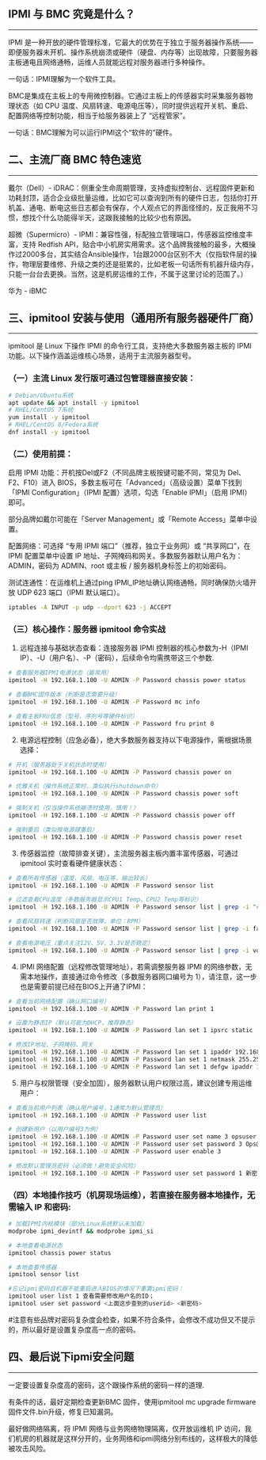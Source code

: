 ## IPMI 与 BMC 究竟是什么？
---

IPMI 是一种开放的硬件管理标准，它最大的优势在于独立于服务器操作系统——即便服务器未开机、操作系统崩溃或硬件（硬盘、内存等）出现故障，只要服务器主板通电且网络通畅，运维人员就能远程对服务器进行多种操作。

一句话：IPMI理解为一个软件工具。

BMC是集成在主板上的专用微控制器。它通过主板上的传感器实时采集服务器物理状态（如 CPU 温度、风扇转速、电源电压等），同时提供远程开关机、重启、配置网络等控制功能，相当于给服务器装上了 “远程管家”。

一句话：BMC理解为可以运行IPMI这个“软件的”硬件。

## 二、主流厂商 BMC 特色速览
---

戴尔（Dell）- iDRAC：侧重全生命周期管理，支持虚拟控制台、远程固件更新和功耗封顶，适合企业级批量运维，比如它可以查询到所有的硬件日志，包括你打开机盖、通电、断电这些日志都会有保存，个人观点它的界面怪怪的，反正我用不习惯，想找个什么功能得半天，这跟我接触的比较少也有原因。

超微（Supermicro）- IPMI：兼容性强，标配独立管理端口，传感器监控维度丰富，支持 Redfish API，贴合中小机房实用需求。这个品牌我接触的最多，大概操作过2000多台，其实结合Ansible操作，1台跟2000台区别不大（仅指软件层的操作，物理层要维修、升级之类的还是挺累的，比如老板一句话所有机器升级内存，只能一台台去更换。当然，这是机房运维的工作，不属于这里讨论的范围了。）

华为 - iBMC

## 三、ipmitool 安装与使用（通用所有服务器硬件厂商）
---

ipmitool 是 Linux 下操作 IPMI 的命令行工具，支持绝大多数服务器主板的 IPMI 功能。以下操作涵盖运维核心场景，适用于主流服务器型号。

### （一）主流 Linux 发行版可通过包管理器直接安装：

```bash
# Debian/Ubuntu系统
apt update && apt install -y ipmitool
# RHEL/CentOS 7系统
yum install -y ipmitool
# RHEL/CentOS 8/Fedora系统
dnf install -y ipmitool
```

### （二）使用前提：

启用 IPMI 功能：开机按Del或F2（不同品牌主板按键可能不同，常见为 Del、F2、F10）进入 BIOS，多数主板可在「Advanced」（高级设置）菜单下找到「IPMI Configuration」（IPMI 配置）选项，勾选「Enable IPMI」（启用 IPMI）即可。

部分品牌如戴尔可能在「Server Management」或「Remote Access」菜单中设置。

配置网络：可选择 “专用 IPMI 端口”（推荐，独立于业务网）或 “共享网口”，在 IPMI 配置菜单中设置 IP 地址、子网掩码和网关。多数服务器默认用户名为：ADMIN，密码为 ADMIN、root 或主板 / 服务器机身标签上的初始密码。

测试连通性：在运维机上通过ping IPMI_IP地址确认网络通畅，同时确保防火墙开放 UDP 623 端口（IPMI 默认端口）。

```bash
iptables -A INPUT -p udp --dport 623 -j ACCEPT
```

### （三）核心操作：服务器 ipmitool 命令实战

1. 远程连接与基础状态查看：连接服务器 IPMI 控制器的核心参数为-H（IPMI IP）、-U（用户名）、-P（密码），后续命令均需携带这三个参数.

```bash
# 查看服务器IPMI电源状态（最常用）
ipmitool -H 192.168.1.100 -U ADMIN -P Password chassis power status

# 查看BMC固件版本（判断是否需要升级）
ipmitool -H 192.168.1.100 -U ADMIN -P Password mc info

# 查看主板FRU信息（型号、序列号等硬件标识）
ipmitool -H 192.168.1.100 -U ADMIN -P Password fru print 0
```

2. 电源远程控制（应急必备），绝大多数服务器支持以下电源操作，需根据场景选择：

```bash
# 开机（服务器处于关机状态时使用）
ipmitool -H 192.168.1.100 -U ADMIN -P Password chassis power on

# 优雅关机（操作系统正常时，类似执行shutdown命令）
ipmitool -H 192.168.1.100 -U ADMIN -P Password chassis power soft

# 强制关机（仅当操作系统崩溃时使用，慎用！）
ipmitool -H 192.168.1.100 -U ADMIN -P Password chassis power off

# 强制重启（类似按电源键重启）
ipmitool -H 192.168.1.100 -U ADMIN -P Password chassis power reset
```

3. 传感器监控（故障排查关键），主流服务器主板内置丰富传感器，可通过 ipmitool 实时查看硬件健康状态：

```bash
# 查看所有传感器（温度、风扇、电压等，输出较长）
ipmitool -H 192.168.1.100 -U ADMIN -P Password sensor list

# 过滤查看CPU温度（多数服务器显示CPU1 Temp、CPU2 Temp等标识）
ipmitool -H 192.168.1.100 -U ADMIN -P Password sensor list | grep -i "cpu.*temp"

# 查看风扇转速（判断风扇是否故障，单位：RPM）
ipmitool -H 192.168.1.100 -U ADMIN -P Password sensor list | grep -i fan

# 查看电源电压（重点关注12V、5V、3.3V是否稳定）
ipmitool -H 192.168.1.100 -U ADMIN -P Password sensor list | grep -i voltage
```

4. IPMI 网络配置（远程修改管理地址），若需调整服务器 IPMI 的网络参数，无需本地操作，直接通过命令修改（多数服务器网口编号为 1），请注意，这一步也是需要前提已经在BIOS上开通了IPMI：

```bash
# 查看当前网络配置（确认网口编号）
ipmitool -H 192.168.1.100 -U ADMIN -P Password lan print 1

# 设置为静态IP（默认可能为DHCP，推荐静态）
ipmitool -H 192.168.1.100 -U ADMIN -P Password lan set 1 ipsrc static

# 修改IP地址、子网掩码、网关
ipmitool -H 192.168.1.100 -U ADMIN -P Password lan set 1 ipaddr 192.168.1.101
ipmitool -H 192.168.1.100 -U ADMIN -P Password lan set 1 netmask 255.255.255.0
ipmitool -H 192.168.1.100 -U ADMIN -P Password lan set 1 defgw ipaddr 192.168.1.1
```

5. 用户与权限管理（安全加固），服务器默认用户权限过高，建议创建专用运维用户：

```bash
# 查看当前用户列表（确认用户编号，1通常为默认管理员）
ipmitool -H 192.168.1.100 -U ADMIN -P Password user list

# 创建新用户（以用户编号3为例）
ipmitool -H 192.168.1.100 -U ADMIN -P Password user set name 3 opsuser
ipmitool -H 192.168.1.100 -U ADMIN -P Password user set password 3 Ops@123456
ipmitool -H 192.168.1.100 -U ADMIN -P Password user enable 3

# 修改默认管理员密码（必须做！避免安全风险）
ipmitool -H 192.168.1.100 -U ADMIN -P Password user set password 1 新密码
```

### （四）本地操作技巧（机房现场运维），若直接在服务器本地操作，无需输入 IP 和密码:

```bash
# 加载IPMI内核模块（部分Linux系统默认未加载）
modprobe ipmi_devintf && modprobe ipmi_si

# 本地查看电源状态
ipmitool chassis power status

# 本地查看传感器
ipmitool sensor list

#忘记ipmi密码且机器不能重启进入BIOS的情况下重置ipmi密码：
ipmitool user list 1 查看需要修改用户名的ID；
ipmitool user set password <上面这步查到的userid> <新密码>
```

#注意有些品牌对密码复杂度会检查，如果不符合条件，会修改不成功但又不提示的，所以最好是设置复杂度高一点的密码。

## 四、最后说下ipmi安全问题
---

一定要设置复杂度高的密码，这个跟操作系统的密码一样的道理.

有条件的话，最好定期检查更新BMC 固件，使用ipmitool mc upgrade firmware 固件文件.bin升级，修复已知漏洞。

最好做网络隔离，将 IPMI 网络与业务网络物理隔离，仅开放运维机 IP 访问，我们机房的机器就是这样分开的，业务网络和ipmi网络分别布线的，这样极大的降低被攻击风险。
